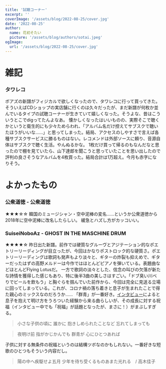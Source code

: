 ```yaml
---
title: '試聴コーナー'
excerpt: ''
coverImage: '/assets/blog/2022-08-25/cover.jpg'
date: '2022-08-25'
author:
  name: 花初そたい
  picture: '/assets/blog/authors/sotai.jpeg'
ogImage:
  url: '/assets/blog/2022-08-25/cover.jpg'
---
```

# 雑記
### タワレコ
ボアズの新譜がフィジカルで欲しくなったので、タワレコに行って買ってきた。そういえばCDショップの実店舗に行くのは久々だったが、まだ新譜が何枚か並んでいるタイプの試聴コーナーが生きていて嬉しくなった。そうよな、昔はこういうとこでdigってたんよなあ。
懐かしくなったはいいものの、実際そこで聴くかというと衛生的にも少々ためらわれ、「アルバム名だけ控えてサブスクで聴いたほうがいいな……」と思ってしまった。結局、アクセスのしやすさで言えば各種サブスクサービスに勝るものはない。レコメンドは外部ソースに頼り、音源自体はサブスクで聴く生活。やんぬるかな。
1枚だけ買って帰るのもなんだなと思ったので棚を見ていたら、山下達郎を聞こうと思っていたことを思い出したので評判の良さそうなアルバムを4枚買った。結局合計は1万超え。今月も赤字になりそう。

# よかったもの

### 公衆道徳 - 公衆道徳
★★★☆☆
韓国のミュージシャン・空中泥棒の変名……というか公衆道徳から2018年に空中泥棒に改名したらしい。
緩急とハズし方がカッコいい。

### SuiseiNoboAz - GHOST IN THE MASCHINE DRUM
★★★★☆
昨日出た新譜。前作では硬質なグルーヴとアジテーション的なポエトリーリーディングが目立ったが、今回はかなりポストロック的な硬質さ。ポエトリーリーディングは歌詞も発声もより淡々と、ギターの炸裂も抑えめで、ギターだったはずの高野メルドーは今作ではほとんどピアノを弾いている。表題曲などほとんどFlying Lotusだ。
一方で歌詞の淡々とした、信念の叫びの欠落が新たな詩情を獲得した感じもあり、特に後半3曲の美しさはすごい。「ドブ臭い川べりでビールを飲もう」と胸ぐらを掴んでいた前作から、今回は完全に見送る立場に回ってしまっている。これが、コロナ禍の落ち着きと息子が生まれたことで得た親心のミックスなのだろうか……
「群青」が一番好き。[インタビュー](https://www.cinra.net/article/202208-suiseinoboaz_ymmtscl)によると息子を抱えて明け方をうろついた経験から来る曲らしいが、その成長に対する祝福（インタビュー中でも「祝福」が話題となったが、まさに！）がまぶしすぎる。
> 小さな子供の頃に
誰かに
抱きしめられたことなど
忘れてしまっても

> 夜明け前
指がかじかんでも
群青が
心にひとつあれば

子供に対する無条件の祝福というのは結構ツボなのかもしれない。一番好きな短歌のひとつもそういう内容だし。
> 陽の中へ疾駆せよ五月 少年を待ち受くるものあまた光れる　/ 高木佳子
